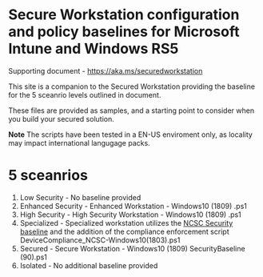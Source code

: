 
# Secure Workstation configuration and policy baselines for Microsoft Intune and Windows RS5 

Supporting document - https://aka.ms/securedworkstation


This site is a companion to the Secured Workstation providing the baseline for the 5 sceanrio levels outlined in document.

These files are provided as samples, and a starting point to consider when you build your secured solution. 

**Note** The scripts have been tested in a EN-US enviroment only, as locality may impact international langugage packs.

# 5 sceanrios

1. Low Security - No baseline provided
2. Enhanced Security - Enhanced Workstation - Windows10 (1809) .ps1
3. High Security - High Security Workstation - Windows10 (1809) .ps1 
4. Specialized - Specialized workstation utilizes the [NCSC Security baseline](https://github.com/pelarsen/IntunePowerShellAutomation/blob/master/DeviceConfiguration_NCSC%20-%20Windows10%20(1803)%20SecurityBaseline.ps1) and the addition of the compliance enforcement script DeviceCompliance_NCSC-Windows10(1803).ps1
5. Secured - Secure Workstation - Windows10 (1809) SecurityBaseline (90).ps1
6. Isolated - No additional baseline provided



